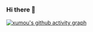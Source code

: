 ### Hi there 👋

<!--
**xumou1/xumou1** is a ✨ _special_ ✨ repository because its `README.md` (this file) appears on your GitHub profile.

Here are some ideas to get you started:

- 🔭 I’m currently working on ...
- 🌱 I’m currently learning ...
- 👯 I’m looking to collaborate on ...
- 🤔 I’m looking for help with ...
- 💬 Ask me about ...
- 📫 How to reach me: ...
- 😄 Pronouns: ...
- ⚡ Fun fact: ...
-->

[![xumou's github activity graph](https://github-readme-activity-graph.cyclic.app/graph?username=xumou1&theme=vue)](https://github.com/ashutosh00710/github-readme-activity-graph)
